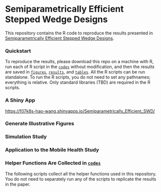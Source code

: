 # Semiparametrically Efficient Stepped Wedge Designs
This repository contains the R code to reproduce the results presented in [Semiparametrically Efficient Stepped Wedge Designs](TBD).

### Quickstart

To reproduce the results, please download this repo on a machine with R, run each of R script in the [`codes`](codes) without modification, and then the results are saved in [`figures`](figures), [`results`](results), and [`tables`](tables). All the R scripts can be run standalone. To run the R scripts, you do not need to set any pathnames; everything is relative. Only standard libraries (TBD) are required in the R scripts.

### A Shiny App

https://f07k8s-hao-wang.shinyapps.io/Semiparametrically_Efficient_SWD/

### Generate Illustrative Figures

### Simulation Study
 
### Application to the Mobile Health Study

### Helper Functions Are Collected in [`codes`](codes) 

The following scripts collect all the helper functions used in this repository. You do not need to separately run any of the scripts to replicate the results in the paper. 
